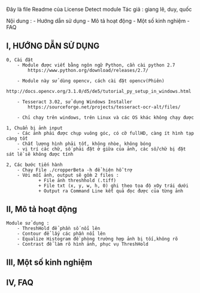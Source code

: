 Đây là file Readme của License Detect module
Tác giả : giang lê, duy, quốc

Nội dung : 
    - Hướng dẫn sử dụng
    - Mô tả hoạt động
    - Một số kinh nghiệm
    - FAQ
 
 
I, HƯỚNG DẪN SỬ DỤNG 
---------------------
    0, Cài đặt
		- Module được viết bằng ngôn ngữ Python, cần cài python 2.7
			https://www.python.org/download/releases/2.7/
       
		- Module này sử dùng opencv, cách cài đặt opencv(Phiên)  
            http://docs.opencv.org/3.1.0/d5/de5/tutorial_py_setup_in_windows.html
            
        - Tesseract 3.02, sử dụng Windows Installer 
            https://sourceforge.net/projects/tesseract-ocr-alt/files/
       
		- Chỉ chạy trên windows, trên Linux và các OS khác không chạy được
    
    1, Chuẩn bị ảnh input
        - Các ảnh phải được chụp vuông góc, có cỡ fullHD, càng ít hình tạp càng tốt            
        - Chất lượng hình phải tốt, không nhòe, không bóng    
        - vị trí các chữ, số phải đặt ở giữa của ảnh, các số/chữ bị đặt sát lề sẽ không được tính                   
    
    2, Các bước tiến hành       
        - Chạy File ./cropperBeta -h để hiện hỗ trợ
        - Với mỗi ảnh, output sẽ gồm 2 files : 
				+ File ảnh threshhold (.tiff)
                + File txt (x, y, w, h, 0) ghi theo tọa độ xOy trái dưới
				+ Output ra Command Line kết quả đọc được của từng ảnh                               

II, Mô tả hoạt động 
-----------

    Module sử dụng : 
        - ThreshHold để phần số nổi lên 
        - Contour để lấy các phần nổi lên
        - Equalize Histogram đề phòng trường hợp ảnh bị tối,không rõ
        - Contrast để làm rõ hình ảnh, phục vụ ThreshHold
        

III, Một số kinh nghiệm
-------------------------


IV, FAQ
---------------------------
